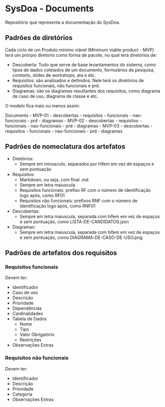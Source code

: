 # SysDoa - Documents

Repositório que representa a documentação do SysDoa.

## Padrões de diretórios

Cada ciclo de um Produto mínimo viável (Minimum viable product - MVP) terá um prórpio diretorio como forma de pacote, no qual terá diretórios de:
- Descoberta: Tudo que serve de base levantamentos do sistema, como tipos de dados coletados de um documento, formulários de pesquisa, contexto, slides de workshops, ata e etc.
- Requisitos: são analisados e definidos. Nele terá os diretórios de requisitos funcionais, não funcionais e prd.
- Diagramas: são os diagramas resultantes dos requisitos, como diagrama de caso de uso, diagrama de classe e etc.

O modelo fica mais ou menos assim:

Documents
    - MVP-01
        - descobertas
        - requisitos
            - funcionais
            - nao-funcionais
            - prd
        - diagramas
    - MVP-02
        - descobertas
        - requisitos
            - funcionais
            - nao-funcionais
            - prd
        - diagramas
    - MVP-03
        - descobertas
        - requisitos
            - funcionais
            - nao-funcionais
            - prd
        - diagramas

## Padrões de nomeclatura dos artefatos

- Diretórios: 
    - Sempre em minusculo, separados por hífem em vez de espaços e sem pontuação
- Requisitos:
    - Markdown, ou seja, com final .md
    - Sempre em letra maiuscula
    - Requisitos funcionais: prefixo RF com o número de identificação logo após, como RF01
    - Requisitos não funcionais: prefixos RNF com o número de identificação logo após, como RNF01
- Descobertas:
    - Sempre em letra maiuscula, separada com hífem em vez de espaços e sem pontuação, como LISTA-DE-CANDIDATOS.json
- Diagramas:
    - Sempre em letra maiuscula, separada com hífem em vez de espaços e sem pontuação, como DIAGRAMA-DE-CASO-DE-USO.png

## Padrões de artefatos dos requisitos

### Requisitos funcionais

Devem ter:

- Identificador 
- Caso de uso
- Descrição
- Prioridade
- Dependências
- Cardinalidades
- Tabela de Dados
    - Nome	
    - Tipo	
    - Valor Obrigatório
    - Restrições
- Observações Extras

### Requisitos não funcionais

Devem ter:

- Identificador
- Descrição
- Prioridade
- Categoria
- Observações Extras

